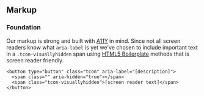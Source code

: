 ## Markup

### Foundation

Our markup is strong and built with [A11Y](http://a11yproject.com) in mind. Since not all screen readers know what ``aria-label`` is yet
we've chosen to include important text in a ``.tcon-visuallyhidden`` span using [HTML5 Boilerplate](https://github.com/h5bp/html5-boilerplate/blob/master/dist/css/main.css#L133-L142) methods that is screen reader friendly.

```markup
<button type="button" class="tcon" aria-label="[description]">
  <span class="" aria-hidden="true"></span>
  <span class="tcon-visuallyhidden">[screen reader text]</span>
</button>
```